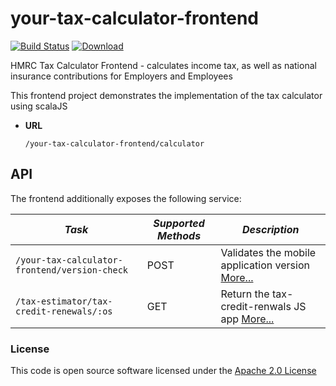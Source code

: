 # your-tax-calculator-frontend

[![Build Status](https://travis-ci.org/hmrc/your-tax-calculator-frontend.svg)](https://travis-ci.org/hmrc/your-tax-calculator-frontend) [ ![Download](https://api.bintray.com/packages/hmrc/releases/your-tax-calculator-frontend/images/download.svg) ](https://bintray.com/hmrc/releases/your-tax-calculator-frontend/_latestVersion)

  HMRC Tax Calculator Frontend - calculates income tax, as well as national insurance contributions for Employers and Employees
  
  This frontend project demonstrates the implementation of the tax calculator using scalaJS
    
* **URL**

  `/your-tax-calculator-frontend/calculator`
  
 API
 ---
 
 The frontend additionally exposes the following service:
 
 | *Task* | *Supported Methods* | *Description* |
 |--------|----|----|
 | ```/your-tax-calculator-frontend/version-check``` | POST | Validates the mobile application version [More...](docs/version-check.md) |
 | ```/tax-estimator/tax-credit-renewals/:os``` | GET | Return the tax-credit-renwals JS app [More...](docs/tax-credit-renewals.md) |

 
### License

This code is open source software licensed under the [Apache 2.0 License]("http://www.apache.org/licenses/LICENSE-2.0.html")
